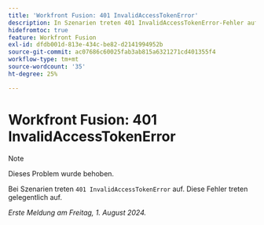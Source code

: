 ```yaml
---
title: 'Workfront Fusion: 401 InvalidAccessTokenError'
description: In Szenarien treten 401 InvalidAccessTokenError-Fehler auf. Diese Fehler treten gelegentlich auf.
hidefromtoc: true
feature: Workfront Fusion
exl-id: dfdb001d-813e-434c-be82-d2141994952b
source-git-commit: ac07686c60025fab3ab815a6321271cd401355f4
workflow-type: tm+mt
source-wordcount: '35'
ht-degree: 25%

---
```


# Workfront Fusion: 401 InvalidAccessTokenError

>[!NOTE]
>
>Dieses Problem wurde behoben.

Bei Szenarien treten `401 InvalidAccessTokenError` auf. Diese Fehler treten gelegentlich auf.

_Erste Meldung am Freitag, 1. August 2024._
